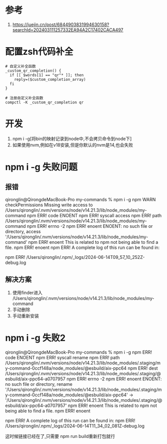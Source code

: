 # 参考
1. https://juejin.cn/post/6844903831994630158?searchId=202403111257332EA94A2C17402CACA497

# 配置zsh代码补全
```shell
# 自定义补全函数
_custom_qr_completion() {
  if [[ $words[1] == "qr"* ]]; then
    reply=($custom_completion_array)
  fi
}

# 注册自定义补全函数
compctl -K _custom_qr_completion qr
```


# 开发

1. npm i -g[将bin的映射记录到node中,不会拷贝命令到node下]
2. 如果使用nvm,例如在v18安装,但是你默认的nvm是14,也会失败

# npm i -g 失败问题
## 报错
qironglin@QirongdeMacBook-Pro my-commands % npm i -g
npm WARN checkPermissions Missing write access to /Users/qironglin/.nvm/versions/node/v14.21.3/lib/node_modules/my-command
npm ERR! code ENOENT
npm ERR! syscall access
npm ERR! path /Users/qironglin/.nvm/versions/node/v14.21.3/lib/node_modules/my-command
npm ERR! errno -2
npm ERR! enoent ENOENT: no such file or directory, access '/Users/qironglin/.nvm/versions/node/v14.21.3/lib/node_modules/my-command'
npm ERR! enoent This is related to npm not being able to find a file.
npm ERR! enoent 
npm ERR! A complete log of this run can be found in:

npm ERR!     /Users/qironglin/.npm/_logs/2024-06-14T09_57_10_252Z-debug.log

## 解决方案
1. 使用finder进入 /Users/qironglin/.nvm/versions/node/v14.21.3/lib/node_modules/my-command
2. 手动删除
3. 手动重新安装


# npm i -g 失败2
qironglin@QirongdeMacBook-Pro my-commands % npm i -g
npm ERR! code ENOENT
npm ERR! syscall rename
npm ERR! path /Users/qironglin/.nvm/versions/node/v14.21.3/lib/node_modules/.staging/my-command-0ccf148a/node_modules/@esbuild/aix-ppc64
npm ERR! dest /Users/qironglin/.nvm/versions/node/v14.21.3/lib/node_modules/.staging/@esbuild/aix-ppc64-a0707957
npm ERR! errno -2
npm ERR! enoent ENOENT: no such file or directory, rename '/Users/qironglin/.nvm/versions/node/v14.21.3/lib/node_modules/.staging/my-command-0ccf148a/node_modules/@esbuild/aix-ppc64' -> '/Users/qironglin/.nvm/versions/node/v14.21.3/lib/node_modules/.staging/@esbuild/aix-ppc64-a0707957'
npm ERR! enoent This is related to npm not being able to find a file.
npm ERR! enoent 

npm ERR! A complete log of this run can be found in:
npm ERR!     /Users/qironglin/.npm/_logs/2024-06-14T11_34_02_081Z-debug.log

这时候链接已经在了,只需要 npm run build重新打包就行